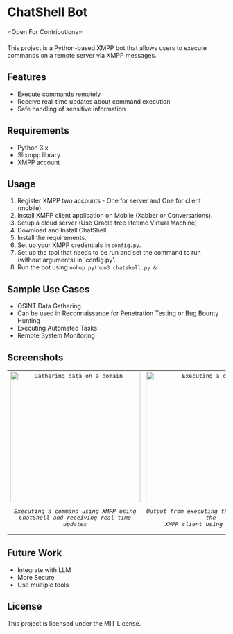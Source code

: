 # ChatShell Bot

⭐Open For Contributions⭐

This project is a Python-based XMPP bot that allows users to execute commands on a remote server via XMPP messages.

## Features
- Execute commands remotely
- Receive real-time updates about command execution
- Safe handling of sensitive information

## Requirements
- Python 3.x
- Slixmpp library
- XMPP account

## Usage
1. Register XMPP two accounts - One for server and One for client (mobile).
2. Install XMPP client application on Mobile (Xabber or Conversations).
3. Setup a cloud server (Use Oracle free lifetime Virtual Machine)
4. Download and Install ChatShell.
5. Install the requirements.
6. Set up your XMPP credentials in `config.py`.
7. Set up the tool that needs to be run and set the command to run (without arguments) in 'config.py'.
7. Run the bot using `nohup python3 chatshell.py &`.


## Sample Use Cases
- OSINT Data Gathering
- Can be used in Reconnaissance for Penetration Testing or Bug Bounty Hunting
- Executing Automated Tasks
- Remote System Monitoring

## Screenshots

<kbd>
<table>
    <tr>
      <td align="center">
        <img src="https://github.com/user-attachments/assets/5ce67568-7520-4de5-aa4a-6a7e7349bb5e" alt="Gathering data on a domain" width="300" height="300" />
        <p><em>Executing a command using XMPP using <br>ChatShell and receiving real-time updates</em></p>
      </td>
      <td align="center">
        <img src="https://github.com/user-attachments/assets/3b1f0d74-17c8-421b-b14e-77d0349ea5e9" alt="Executing a command" width="300" height="300" />
        <p><em>Output from executing the command from the <br> XMPP client using ChatShell</em></p>
      </td>
    </tr>
</table>
</kbd>


## Future Work
+ Integrate with LLM
+ More Secure
+ Use multiple tools


## License
This project is licensed under the MIT License.

